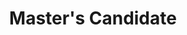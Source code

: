 ---
active: false
kerberos: rgrande
name: Robert Grande
position: Master
title: Master's Candidate
---